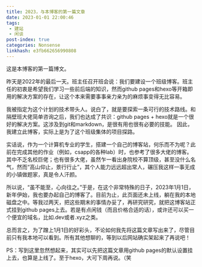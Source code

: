 ```yaml
---
title: 2023，与本博客的第一篇文章
date: 2023-01-01 22:00:46
tags: 
 - 建站
 - 闲谈
post-index: true
categories: Nonsense
linkhash: e3fb662656990808
---
```

这是本博客的第一篇博文。

昨天是2022年的最后一天。班主任召开班会说：我们要建设一个班级博客。班主任的初衷是希望我们学习一些前后端的知识，然而github pages和hexo等开箱即用的解决方案的存在，让这个本来需要事事亲力亲为的麻烦事变得无比容易。

我被指定为这个计划的技术带头人。说白了，就是要探索一条可行的技术路线。和隔壁班大佬简单咨询之后，我们也达成了共识：github pages + hexo就是一个很好的解决方案。这涉及到git和markdown，是很有用也很有必要的技能。
因此，我建立此博客，实际上是为了这个班级集体的项目探路。

实话说，作为一个计算机专业的学生，搭建一个自己的博客站，何乐而不为呢？此前在完成其他的作业（例如，csapp的各种lab）时，也参考了很多大佬的博客。其中不乏名校巨佬；也有很多大佬，虽然乍一看出身院校不算顶级，甚至没什么名气，然而“高山仰止，景行行止”，其个人能力远远超出常人，碾压我这样一事无成的小镇做题家，真是令人汗颜。

所以说，“虽不能至，心向往之。”于是，在这个非常特殊的日子，2023年1月1日，新年伊始，我也要办起自己的博客了。目前为止，此页面还未上线，躺在我的本地磁盘之中。等我过两天，把这些期末的事情办妥了，再研究研究，就把这博客站正式挂到github pages上去。若是有点闲钱（而且价格合适的话），或许还可以买一个便宜的域名，比如.dev或者.xyz之类。

总而言之，为了蹭上1月1日的好彩头，不论如何我先将这篇文章写出来了，尽管目前只有我本地可以看到。所有其他想聊的，等到以后网站确实架起来了再说吧！

PS：写到这里忽然想起来，其实可以先把这篇文章用github pages的默认设置挂上去，也算是上线了。至于hexo，大可下周再说。（笑